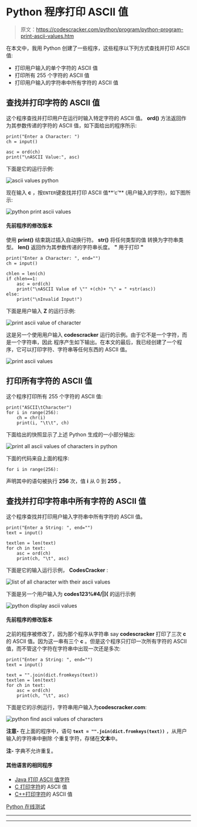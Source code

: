 # Python 程序打印 ASCII 值

> 原文：<https://codescracker.com/python/program/python-program-print-ascii-values.htm>

在本文中，我用 Python 创建了一些程序，这些程序以下列方式查找并打印 ASCII 值:

*   打印用户输入的单个字符的 ASCII 值
*   打印所有 255 个字符的 ASCII 值
*   打印用户输入的字符串中所有字符的 ASCII 值

## 查找并打印字符的 ASCII 值

这个程序查找并打印用户在运行时输入特定字符的 ASCII 值。 **ord()** 方法返回作为其参数传递的字符的 ASCII 值，如下面给出的程序所示:

```
print("Enter a Character: ")
ch = input()

asc = ord(ch)
print("\nASCII Value:", asc)
```

下面是它的运行示例:

![ascii values python](img/bca88a0485228253d65731b0a7797ddc.png)

现在输入 **c** ，按`ENTER`键查找并打印 ASCII 值**‘c’** (用户输入的字符)，如下图所示:

![python print ascii values](img/206e2df6afd6e5a02b60dc66b83d6a59.png)

#### 先前程序的修改版本

使用 **print()** 结束跳过插入自动换行符。 **str()** 将任何类型的值 转换为字符串类型。 **len()** 返回作为其参数传递的字符串长度。 **\"** 用于打印 **"**

```
print("Enter a Character: ", end="")
ch = input()

chlen = len(ch)
if chlen==1:
    asc = ord(ch)
    print("\nASCII Value of \"" +(ch)+ "\" = " +str(asc))
else:
    print("\nInvalid Input!")
```

下面是用户输入 **Z** 的运行示例:

![print ascii value of character](img/1db64d3afe0254e7235c2ebfece30a52.png)

这是另一个使用用户输入 **codescracker** 运行的示例。由于它不是一个字符，而是一个字符串，因此 程序产生如下输出。在本文的最后，我已经创建了一个程序，它可以打印字符、字符串等任何东西的 ASCII 值。

![print ascii values](img/baee3d666e92c4fd7d86e5060cab7bfa.png)

## 打印所有字符的 ASCII 值

这个程序打印所有 255 个字符的 ASCII 值:

```
print("ASCII\tCharacter")
for i in range(256):
    ch = chr(i)
    print(i, "\t\t", ch)
```

下面给出的快照显示了上述 Python 生成的一小部分输出:

![print all ascii values of characters in python](img/52b9aab6d4a1e0ac941c5bfe71481bb6.png)

下面的代码来自上面的程序:

```
for i in range(256):
```

声明其中的语句被执行 **256** 次，值 **i** 从 0 到 **255** 。

## 查找并打印字符串中所有字符的 ASCII 值

这个程序查找并打印用户输入字符串中所有字符的 ASCII 值。

```
print("Enter a String: ", end="")
text = input()

textlen = len(text)
for ch in text:
    asc = ord(ch)
    print(ch, "\t", asc)
```

下面是它的输入运行示例， **CodesCracker** :

![list of all character with their ascii values](img/22a2af97e4fdf243f6b51c08d7f91991.png)

下面是另一个用户输入为 **codes123%#4/|]{** 的运行示例

![python display ascii values](img/7dd4d4952291afd77ba6013077d3e420.png)

#### 先前程序的修改版本

之前的程序被修改了，因为那个程序从字符串 say **codescracker** 打印了三次 **c** 的 ASCII 值。因为这一串有三个 **c** 。但是这个程序只打印一次所有字符的 ASCII 值，而不管这个字符在字符串中出现一次还是多次:

```
print("Enter a String: ", end="")
text = input()

text = "".join(dict.fromkeys(text))
textlen = len(text)
for ch in text:
    asc = ord(ch)
    print(ch, "\t", asc)
```

下面是它的示例运行，字符串用户输入为**codescracker.com**:

![python find ascii values of characters](img/c58ad6fe6a3aa019713839137cc02952.png)

**注意-** 在上面的程序中，语句 **`text = "".join(dict.fromkeys(text))`** ，从用户输入的字符串中删除 个重复字符，存储在**文本**中。

**注-** 字典不允许重复。

#### 其他语言的相同程序

*   [Java 打印 ASCII 值字符](/java/program/java-program-print-ascii-values.htm)
*   [C 打印字符](/c/program/c-program-print-ascii-values.htm)的 ASCII 值
*   [C++打印字符](/cpp/program/cpp-program-print-ascii-values.htm)的 ASCII 值

[Python 在线测试](/exam/showtest.php?subid=10)

* * *

* * *